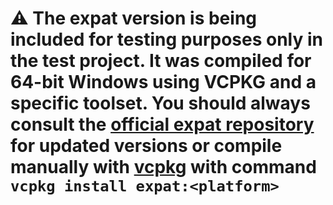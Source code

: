 ﻿# ⚠ The expat version is being included for testing purposes only in the test project. It was compiled for 64-bit Windows using VCPKG and a specific toolset. You should always consult the [official expat repository](https://github.com/libexpat/libexpat/releases) for updated versions or compile manually with [vcpkg](https://vcpkg.io/en/index.html) with command `vcpkg install expat:<platform>`